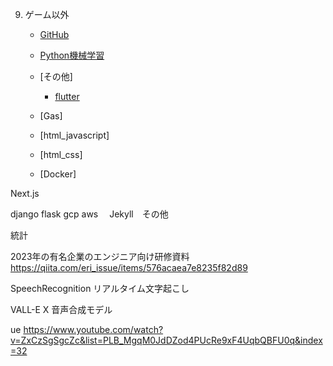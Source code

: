 9. ゲーム以外
   + [GitHub](Github/Github.md)

   + [Python機械学習](https://drive.google.com/drive/folders/1Pwr0G_I46uJpsPWQFGAk6pymbJDx_hR_)

   + [その他]
       - [flutter](Flutter/Flutter1.md)



   + [Gas]
   + [html_javascript]
   + [html_css]
   + [Docker]

Next.js
   
django flask gcp aws 　Jekyll　その他

統計


2023年の有名企業のエンジニア向け研修資料
https://qiita.com/eri_issue/items/576acaea7e8235f82d89


SpeechRecognition リアルタイム文字起こし

VALL-E X 音声合成モデル


ue
https://www.youtube.com/watch?v=ZxCzSgSgcZc&list=PLB_MgqM0JdDZod4PUcRe9xF4UqbQBFU0q&index=32